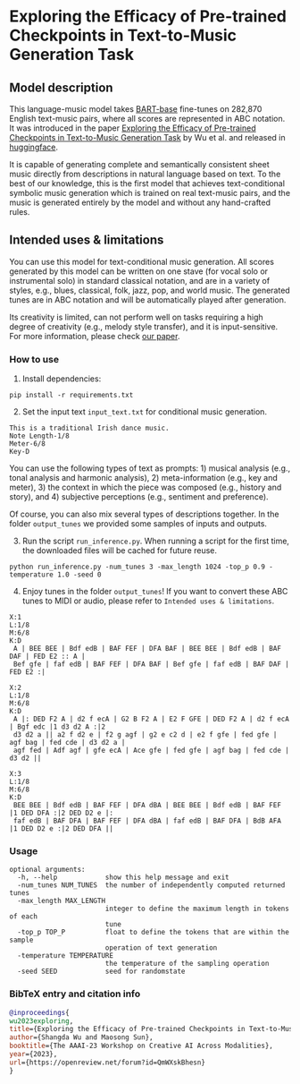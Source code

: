 # Exploring the Efficacy of Pre-trained Checkpoints in Text-to-Music Generation Task

## Model description

This language-music model takes [BART-base](https://huggingface.co/facebook/bart-base) fine-tunes on 282,870 English text-music pairs, where all scores are represented in ABC notation. It was introduced in the paper [Exploring the Efficacy of Pre-trained Checkpoints in Text-to-Music Generation Task](https://arxiv.org/abs/2211.11216) by Wu et al. and released in [huggingface](https://huggingface.co/sander-wood/text-to-music). 

It is capable of generating complete and semantically consistent sheet music directly from descriptions in natural language based on text. To the best of our knowledge, this is the first model that achieves text-conditional symbolic music generation which is trained on real text-music pairs, and the music is generated entirely by the model and without any hand-crafted rules.

## Intended uses & limitations

You can use this model for text-conditional music generation. All scores generated by this model can be written on one stave (for vocal solo or instrumental solo) in standard classical notation, and are in a variety of styles, e.g., blues, classical, folk, jazz, pop, and world music. The generated tunes are in ABC notation and will be automatically played after generation.

Its creativity is limited, can not perform well on tasks requiring a high degree of creativity (e.g., melody style transfer), and it is input-sensitive. For more information, please check [our paper](https://arxiv.org/abs/2211.11216).

### How to use

1. Install dependencies:
```
pip install -r requirements.txt
```

2. Set the input text `input_text.txt` for conditional music generation. 
```
This is a traditional Irish dance music.
Note Length-1/8
Meter-6/8
Key-D
```
You can use the following types of text as prompts: 1) musical analysis (e.g., tonal analysis and harmonic analysis), 2) meta-information (e.g., key and meter), 3) the context in which the piece was composed (e.g., history and story), and 4) subjective perceptions (e.g., sentiment and preference).

Of course, you can also mix several types of descriptions together. In the folder `output_tunes` we provided some samples of inputs and outputs.
 
3. Run the script `run_inference.py`. When running a script for the first time, the downloaded files will be cached for future reuse.

```
python run_inference.py -num_tunes 3 -max_length 1024 -top_p 0.9 -temperature 1.0 -seed 0
```

4. Enjoy tunes in the folder `output_tunes`! If you want to convert these ABC tunes to MIDI or audio, please refer to `Intended uses & limitations`.
```
X:1
L:1/8
M:6/8
K:D
 A | BEE BEE | Bdf edB | BAF FEF | DFA BAF | BEE BEE | Bdf edB | BAF DAF | FED E2 :: A |
 Bef gfe | faf edB | BAF FEF | DFA BAF | Bef gfe | faf edB | BAF DAF | FED E2 :|

X:2
L:1/8
M:6/8
K:D
 A |: DED F2 A | d2 f ecA | G2 B F2 A | E2 F GFE | DED F2 A | d2 f ecA | Bgf edc |1 d3 d2 A :|2
 d3 d2 a || a2 f d2 e | f2 g agf | g2 e c2 d | e2 f gfe | fed gfe | agf bag | fed cde | d3 d2 a |
 agf fed | Adf agf | gfe ecA | Ace gfe | fed gfe | agf bag | fed cde | d3 d2 ||

X:3
L:1/8
M:6/8
K:D
 BEE BEE | Bdf edB | BAF FEF | DFA dBA | BEE BEE | Bdf edB | BAF FEF |1 DED DFA :|2 DED D2 e |:
 faf edB | BAF DFA | BAF FEF | DFA dBA | faf edB | BAF DFA | BdB AFA |1 DED D2 e :|2 DED DFA ||
```

### Usage
```
optional arguments:
  -h, --help            show this help message and exit
  -num_tunes NUM_TUNES  the number of independently computed returned tunes
  -max_length MAX_LENGTH
                        integer to define the maximum length in tokens of each
                        tune
  -top_p TOP_P          float to define the tokens that are within the sample
                        operation of text generation
  -temperature TEMPERATURE
                        the temperature of the sampling operation
  -seed SEED            seed for randomstate
```

### BibTeX entry and citation info

```bibtex
@inproceedings{
wu2023exploring,
title={Exploring the Efficacy of Pre-trained Checkpoints in Text-to-Music Generation Task}, 
author={Shangda Wu and Maosong Sun},
booktitle={The AAAI-23 Workshop on Creative AI Across Modalities},
year={2023},
url={https://openreview.net/forum?id=QmWXskBhesn}
}

```
